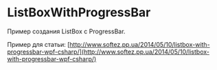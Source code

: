 ListBoxWithProgressBar
======================

Пример создания ListBox с ProgressBar.

Пример для статьи: [http://www.softez.pp.ua/2014/05/10/listbox-with-progressbar-wpf-csharp/](http://www.softez.pp.ua/2014/05/10/listbox-with-progressbar-wpf-csharp/)
